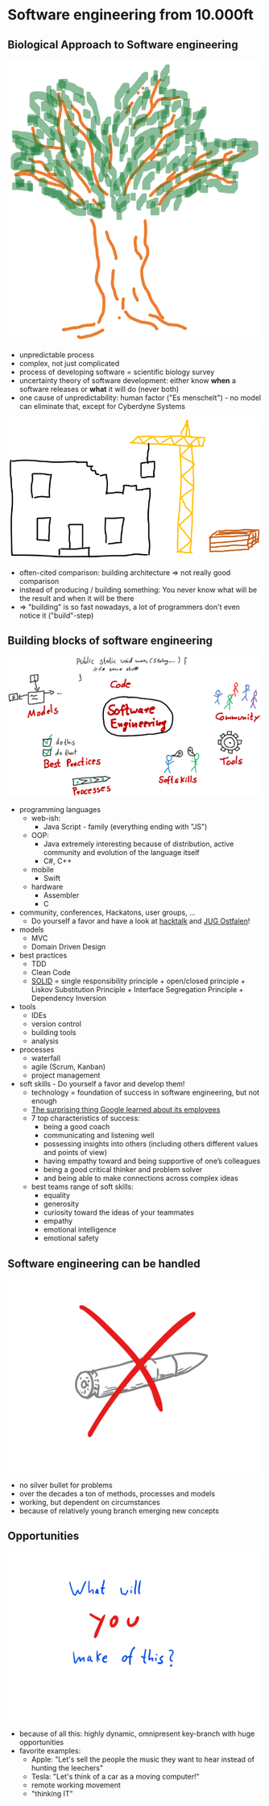 # Software engineering from 10.000ft
## Biological Approach to Software engineering
![alt text](softwareDevelopmentAsTree.png)
- unpredictable process
- complex, not just complicated
- process of developing software = scientific biology survey 
- uncertainty theory of software development: either know __when__ a software releases or __what__ it will do (never both)
- one cause of unpredictability: human factor ("Es menschelt") - no model can eliminate that, except for Cyberdyne Systems

![alt text](architectureComparison.png)
- often-cited comparison: building architecture => not really good comparison
- instead of producing / building something: You never know what will be the result and when it will be there
- => "building" is so fast nowadays, a lot of programmers don't even notice it ("build"-step)

## Building blocks of software engineering
![alt text](buildingBlocks.png)

- programming languages
    - web-ish:
        - Java Script - family (everything ending with "JS")
    - OOP:
        - Java extremely interesting because of distribution, active community and evolution of the language itself
        - C#, C++
    - mobile
        - Swift
    - hardware
        - Assembler
        - C
- community, conferences, Hackatons, user groups, ...
    - Do yourself a favor and have a look at [hacktalk](hacktalk.de/) and [JUG Ostfalen](jug-ostfalen.de/)! 
- models
    - MVC
    - Domain Driven Design
- best practices
    - TDD
    - Clean Code
    - [SOLID](https://en.wikipedia.org/wiki/SOLID_(object-oriented_design)) = single responsibility principle + open/closed principle + Liskov Substitution Principle + Interface Segregation Principle + Dependency Inversion
- tools
    - IDEs
    - version control
    - building tools
    - analysis
- processes
    - waterfall
    - agile (Scrum, Kanban)
    - project management
- soft skills - Do yourself a favor and develop them!
    - technology = foundation of success in software engineering, but not enough
    - [The surprising thing Google learned about its employees](https://www.washingtonpost.com/amphtml/news/answer-sheet/wp/2017/12/20/the-surprising-thing-google-learned-about-its-employees-and-what-it-means-for-todays-students/?utm_term=.fa24e279994a)
    - 7 top characteristics of success:
        - being a good coach
        - communicating and listening well
        - possessing insights into others (including others different values and points of view)
        - having empathy toward and being supportive of one’s colleagues
        - being a good critical thinker and problem solver
        - and being able to make connections across complex ideas
    - best teams range of soft skills: 
        - equality
        - generosity
        - curiosity toward the ideas of your teammates
        - empathy
        - emotional intelligence
        - emotional safety

## Software engineering can be handled
![alt text](noSilverBullet.png)
- no silver bullet for problems
- over the decades a ton of methods, processes and models
- working, but dependent on circumstances
- because of relatively young branch emerging new concepts

## Opportunities
![alt text](whatWillYouMakeOfThis.png)
- because of all this: highly dynamic, omnipresent key-branch with huge opportunities
- favorite examples: 
    - Apple: "Let's sell the people the music they want to hear instead of hunting the leechers"
    - Tesla: "Let's think of a car as a moving computer!"
    - remote working movement
    - "thinking IT"